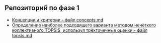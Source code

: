 ## Репозиторий по фазе 1
* [Концепции и критерии - файл concepts.md](https://github.com/LndProjectManagement/phase_1/blob/main/concepts.md)
* [Определение наиболее подходящего варианта методом нечёткого коллективного TOPSIS, используя трёхточечные оценки - файл topsis.md](https://github.com/LndProjectManagement/phase_1/blob/main/fuzzy_topsis.md)
